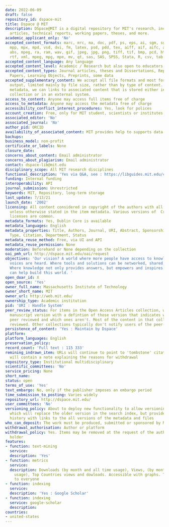 ```yaml
---
date: 2022-06-09
draft: false
repository_id: dspace-mit
title: Dspace @ MIT
description: DSpace@MIT is a digital repository for MIT's research, including peer-reviewed
  articles, technical reports, working papers, theses, and more.
academic_applicant_only: 'No'
accepted_content_formats: marc, mrc, ma, doc, pdf, ps, eps, ai, sgm, sgml, xls, ppt,
  mpp, mpx, mpd, vsd, dvi, fm, latex, psd, pdd, tex, aiff, aif, aifc, au, snd, mpa,
  abs, mpeg, ra, ram, wav, gif, jpeg, jpg, png, tiff, tif, bmp, pcd, html, htm, txt,
  rtf, xml, mpeg, mpg, mpe, mv, qt, sas, SAS, SPSS, Stata, R, csv, tab
accepted_content_language: Any language
accepted_content_level: Academic / Research but also open to educators
accepted_content_types: Journal articles, theses and Dissertations, Reports and Working
  Papers, Learning Objects, Preprints, some data
accepted_supplementary_content: We accept all file formats and most forms of research
  output, limited mainly by file size, rather than by type of content. Through preprint
  metadata, we can links to associated content that is stored either in another DSpace
  collection or in an external system.
access_to_content: Anyone may access full items free of charge
access_to_metadata: Anyone may access the metadata free of charge
accessibility_conflict_interest_procedures: Yes, look for polices
account_creation: Free, only for MIT student, scientists or institutes linked to MIT
associated_editor: 'No'
associated_journal: 'No'
author_pid: ORCID
availability_of_associated_content: MIT provides help to supports data management
backups:
business_model: non-profit
certificate_or_labels: None
closure_date:
concerns_about_content: Email administrator
concerns_about_plagiarism: Email administrator
contact: dspace-lib@mit.edu
disciplinary_scope: All MIT research disciplines
functional_description: 'Yes via Q&A, see : https://libguides.mit.edu/c.php?g=176372&p=1158910'
funding: Internal funding
interoperability: API
journal_submission: Unrestricted
keywords: MIT, Repository, long-term storage
last_update: 7/13/21
launch_date: '2002'
licensing: All content considered in copyright of the authors with all rights reserved,
  unless otherwise stated in the item metadata. Various versions of  Creative Commons
  licenses are common.
metadata_formats: Yes, Dublin Core is available
metadata_languages: English
metadata_properties: Title, Authors, Journal, URI, Abstract, Sponsorship, Rights,
  Type, Citation, Department, Status
metadata_reuse_method: Free, via UI and API
metadata_reuse_permission: None
moderation: Beforehand or None depending on the collection
oai_pmh_url: http://dspace.mit.edu/oai/request
objectives: 'Our vision? A world where more people have access to knowledge and more
  voices are heard. Where tools and solutions can be networked, shared, and “hacked.”
  Where knowledge not only provides answers, but empowers and inspires. We think libraries
  can help build this world. '
open_doar_id: X
open_source: 'Yes'
owner_full_name: Massachusetts Institute of Technology
owner_short_name: MIT
owner_url: http://web.mit.edu/
ownership_type: Academic institution
pid: 'URI : Handle System'
peer_review_status: For items in the Open Access Articles collection, we post the
  manuscript version with a defintion of those version that indicates which ones are
  peer reviewed and which ones aren't. Most of the content in that collection is peer
  reviewed. Other collections typically don't notify users of the peer-review status.
persistence_of_content: 'Yes : Maintain by Dspace'
platform:
platform_languages: English
preservation_policy:
record_count: 'Full text : 115 333'
remining_indrawn_item: URLs will continue to point to 'tombstone' citations. URLs
  will contain a note explaining the reasons for withdrawal
repository_type: Institutional multidisciplinary
scientific_committees: 'No'
service_pricing: None
short_name:
status: open
terms_of_use: 'Yes'
text_embargo: No, only if the publisher imposes an embargo period
time_submission_to_posting: Varies widely
repository_url: http://dspace.mit.edu/
user_committees: 'No'
versioning_policy: About to deploy new functionality to allow versioning of an item,
  which will replace the older version in the search index, but provide a version
  history with links to the all versions of the metadata and files
who_can_deposit: The work must be produced, submitted or sponsored by MIT faculty.
withdrawal_authorisation: Author or platform
withdrawal_policy: Yes. Items may be removed at the request of the author/copyright
  holder
features:
- function: text-mining
  service:
  description: 'Yes'
- function: metrics
  service:
  description: Downloads (by month and all time usage), Views, (by month and all time
    usage), Top Countries views and dowloads. Accessible with graphs. Those are visible
    to everyone
- function: indexing
  service:
  description: 'Yes : Google Scholar'
- function: indexing
  service: google-scholar
  description:
countries:
- united-states
---
```



